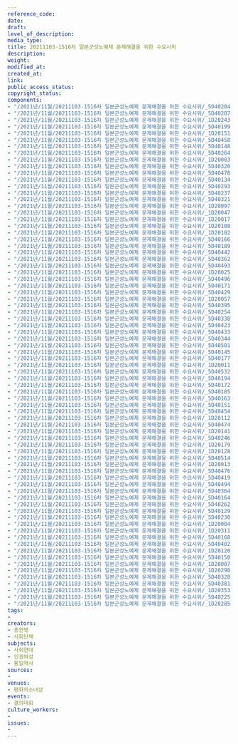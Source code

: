 ```yaml
---
reference_code: 
date: 
draft: 
level_of_description: 
media_type: 
title: 20211103-1516차 일본군성노예제 문제해결을 위한 수요시위
description: 
weight: 
modified_at: 
created_at: 
link: 
public_access_status: 
copyright_status: 
components:
- "/2021년/11월/20211103-1516차 일본군성노예제 문제해결을 위한 수요시위/_5D40204.jpg"
- "/2021년/11월/20211103-1516차 일본군성노예제 문제해결을 위한 수요시위/_5D40207.jpg"
- "/2021년/11월/20211103-1516차 일본군성노예제 문제해결을 위한 수요시위/_1D20243.jpg"
- "/2021년/11월/20211103-1516차 일본군성노예제 문제해결을 위한 수요시위/_5D40199.jpg"
- "/2021년/11월/20211103-1516차 일본군성노예제 문제해결을 위한 수요시위/_1D20151.jpg"
- "/2021년/11월/20211103-1516차 일본군성노예제 문제해결을 위한 수요시위/_5D40458.jpg"
- "/2021년/11월/20211103-1516차 일본군성노예제 문제해결을 위한 수요시위/_5D40148.jpg"
- "/2021년/11월/20211103-1516차 일본군성노예제 문제해결을 위한 수요시위/_5D40264.jpg"
- "/2021년/11월/20211103-1516차 일본군성노예제 문제해결을 위한 수요시위/_1D20003.jpg"
- "/2021년/11월/20211103-1516차 일본군성노예제 문제해결을 위한 수요시위/_5D40320.jpg"
- "/2021년/11월/20211103-1516차 일본군성노예제 문제해결을 위한 수요시위/_5D40478.jpg"
- "/2021년/11월/20211103-1516차 일본군성노예제 문제해결을 위한 수요시위/_5D40134.jpg"
- "/2021년/11월/20211103-1516차 일본군성노예제 문제해결을 위한 수요시위/_5D40293.jpg"
- "/2021년/11월/20211103-1516차 일본군성노예제 문제해결을 위한 수요시위/_5D40237.jpg"
- "/2021년/11월/20211103-1516차 일본군성노예제 문제해결을 위한 수요시위/_5D40321.jpg"
- "/2021년/11월/20211103-1516차 일본군성노예제 문제해결을 위한 수요시위/_1D20097.jpg"
- "/2021년/11월/20211103-1516차 일본군성노예제 문제해결을 위한 수요시위/_1D20047.jpg"
- "/2021년/11월/20211103-1516차 일본군성노예제 문제해결을 위한 수요시위/_1D20017.jpg"
- "/2021년/11월/20211103-1516차 일본군성노예제 문제해결을 위한 수요시위/_1D20108.jpg"
- "/2021년/11월/20211103-1516차 일본군성노예제 문제해결을 위한 수요시위/_1D20182.jpg"
- "/2021년/11월/20211103-1516차 일본군성노예제 문제해결을 위한 수요시위/_5D40166.jpg"
- "/2021년/11월/20211103-1516차 일본군성노예제 문제해결을 위한 수요시위/_5D40189.jpg"
- "/2021년/11월/20211103-1516차 일본군성노예제 문제해결을 위한 수요시위/_5D40442.jpg"
- "/2021년/11월/20211103-1516차 일본군성노예제 문제해결을 위한 수요시위/_5D40362.jpg"
- "/2021년/11월/20211103-1516차 일본군성노예제 문제해결을 위한 수요시위/_5D40493.jpg"
- "/2021년/11월/20211103-1516차 일본군성노예제 문제해결을 위한 수요시위/_1D20025.jpg"
- "/2021년/11월/20211103-1516차 일본군성노예제 문제해결을 위한 수요시위/_5D40496.jpg"
- "/2021년/11월/20211103-1516차 일본군성노예제 문제해결을 위한 수요시위/_5D40171.jpg"
- "/2021년/11월/20211103-1516차 일본군성노예제 문제해결을 위한 수요시위/_5D40429.jpg"
- "/2021년/11월/20211103-1516차 일본군성노예제 문제해결을 위한 수요시위/_1D20057.jpg"
- "/2021년/11월/20211103-1516차 일본군성노예제 문제해결을 위한 수요시위/_5D40395.jpg"
- "/2021년/11월/20211103-1516차 일본군성노예제 문제해결을 위한 수요시위/_5D40254.jpg"
- "/2021년/11월/20211103-1516차 일본군성노예제 문제해결을 위한 수요시위/_5D40338.jpg"
- "/2021년/11월/20211103-1516차 일본군성노예제 문제해결을 위한 수요시위/_5D40423.jpg"
- "/2021년/11월/20211103-1516차 일본군성노예제 문제해결을 위한 수요시위/_5D40433.jpg"
- "/2021년/11월/20211103-1516차 일본군성노예제 문제해결을 위한 수요시위/_5D40344.jpg"
- "/2021년/11월/20211103-1516차 일본군성노예제 문제해결을 위한 수요시위/_5D40501.jpg"
- "/2021년/11월/20211103-1516차 일본군성노예제 문제해결을 위한 수요시위/_5D40145.jpg"
- "/2021년/11월/20211103-1516차 일본군성노예제 문제해결을 위한 수요시위/_5D40177.jpg"
- "/2021년/11월/20211103-1516차 일본군성노예제 문제해결을 위한 수요시위/_1D20011.jpg"
- "/2021년/11월/20211103-1516차 일본군성노예제 문제해결을 위한 수요시위/_5D40532.jpg"
- "/2021년/11월/20211103-1516차 일본군성노예제 문제해결을 위한 수요시위/_5D40194.jpg"
- "/2021년/11월/20211103-1516차 일본군성노예제 문제해결을 위한 수요시위/_5D40172.jpg"
- "/2021년/11월/20211103-1516차 일본군성노예제 문제해결을 위한 수요시위/_5D40185.jpg"
- "/2021년/11월/20211103-1516차 일본군성노예제 문제해결을 위한 수요시위/_5D40163.jpg"
- "/2021년/11월/20211103-1516차 일본군성노예제 문제해결을 위한 수요시위/_5D40151.jpg"
- "/2021년/11월/20211103-1516차 일본군성노예제 문제해결을 위한 수요시위/_5D40454.jpg"
- "/2021년/11월/20211103-1516차 일본군성노예제 문제해결을 위한 수요시위/_1D20112.jpg"
- "/2021년/11월/20211103-1516차 일본군성노예제 문제해결을 위한 수요시위/_5D40474.jpg"
- "/2021년/11월/20211103-1516차 일본군성노예제 문제해결을 위한 수요시위/_1D20141.jpg"
- "/2021년/11월/20211103-1516차 일본군성노예제 문제해결을 위한 수요시위/_5D40246.jpg"
- "/2021년/11월/20211103-1516차 일본군성노예제 문제해결을 위한 수요시위/_1D20179.jpg"
- "/2021년/11월/20211103-1516차 일본군성노예제 문제해결을 위한 수요시위/_1D20128.jpg"
- "/2021년/11월/20211103-1516차 일본군성노예제 문제해결을 위한 수요시위/_5D40514.jpg"
- "/2021년/11월/20211103-1516차 일본군성노예제 문제해결을 위한 수요시위/_1D20013.jpg"
- "/2021년/11월/20211103-1516차 일본군성노예제 문제해결을 위한 수요시위/_5D40476.jpg"
- "/2021년/11월/20211103-1516차 일본군성노예제 문제해결을 위한 수요시위/_5D40419.jpg"
- "/2021년/11월/20211103-1516차 일본군성노예제 문제해결을 위한 수요시위/_5D40494.jpg"
- "/2021년/11월/20211103-1516차 일본군성노예제 문제해결을 위한 수요시위/_5D40364.jpg"
- "/2021년/11월/20211103-1516차 일본군성노예제 문제해결을 위한 수요시위/_5D40164.jpg"
- "/2021년/11월/20211103-1516차 일본군성노예제 문제해결을 위한 수요시위/_5D40262.jpg"
- "/2021년/11월/20211103-1516차 일본군성노예제 문제해결을 위한 수요시위/_5D40129.jpg"
- "/2021년/11월/20211103-1516차 일본군성노예제 문제해결을 위한 수요시위/_5D40230.jpg"
- "/2021년/11월/20211103-1516차 일본군성노예제 문제해결을 위한 수요시위/_1D20004.jpg"
- "/2021년/11월/20211103-1516차 일본군성노예제 문제해결을 위한 수요시위/_1D20311.jpg"
- "/2021년/11월/20211103-1516차 일본군성노예제 문제해결을 위한 수요시위/_5D40168.jpg"
- "/2021년/11월/20211103-1516차 일본군성노예제 문제해결을 위한 수요시위/_5D40402.jpg"
- "/2021년/11월/20211103-1516차 일본군성노예제 문제해결을 위한 수요시위/_1D20120.jpg"
- "/2021년/11월/20211103-1516차 일본군성노예제 문제해결을 위한 수요시위/_5D40150.jpg"
- "/2021년/11월/20211103-1516차 일본군성노예제 문제해결을 위한 수요시위/_1D20007.jpg"
- "/2021년/11월/20211103-1516차 일본군성노예제 문제해결을 위한 수요시위/_1D20290.jpg"
- "/2021년/11월/20211103-1516차 일본군성노예제 문제해결을 위한 수요시위/_5D40328.jpg"
- "/2021년/11월/20211103-1516차 일본군성노예제 문제해결을 위한 수요시위/_5D40381.jpg"
- "/2021년/11월/20211103-1516차 일본군성노예제 문제해결을 위한 수요시위/_1D20353.jpg"
- "/2021년/11월/20211103-1516차 일본군성노예제 문제해결을 위한 수요시위/_5D40225.jpg"
- "/2021년/11월/20211103-1516차 일본군성노예제 문제해결을 위한 수요시위/_1D20285.jpg"
tags:
- 
creators:
- 총연맹
- 사회단체
subjects:
- 사회연대
- 인권여성
- 통일역사
sources:
- 
venues:
- 평화의소녀상
events:
- 결의대회
culture_workers:
- 
issues:
- 
---
```

